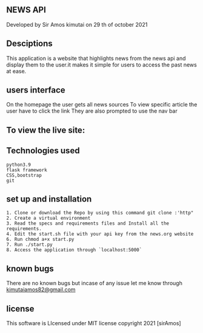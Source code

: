 ## NEWS API
Developed by Sir Amos kimutai on 29 th of october 2021
## Desciptions

This application is a website that highlights news from the news api and display them to the user.it makes it simple for users to access the past news at ease.

## users interface
On the homepage the user gets all news sources
To view specific article the user have to click the link
They are also prompted to use the nav bar
## To view the live site:


## Technologies used

```
python3.9
flask framework
CSS,bootstrap
git

```
## set up and installation

```
1. Clone or download the Repo by using this command git clone :'http"
2. Create a virtual environment
3. Read the specs and requirements files and Install all the requirements.
4. Edit the start.sh file with your api key from the news.org website   
6. Run chmod a+x start.py
7. Run ./start.py
8. Access the application through `localhost:5000`

```

## known bugs

There are no known bugs but incase of any issue let me know through kimutaiamos82@gmail.com

## license

This software is LIcensed under MIT license copyright 2021 [sirAmos]

